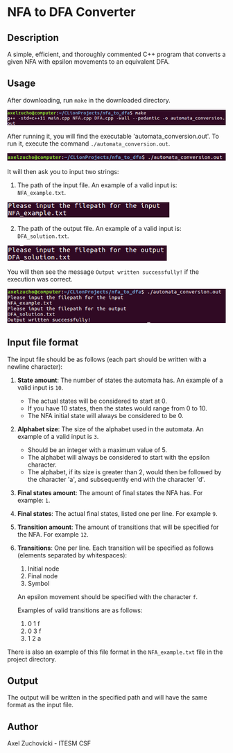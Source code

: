 # NFA to DFA Converter

## Description

A simple, efficient, and thoroughly commented C++ program that converts a given NFA with epsilon movements to an equivalent DFA.

## Usage

After downloading, run `make` in the downloaded directory.

![alt text](README_images/make.png)

After running it, you will find the executable 'automata_conversion.out'. To run it, execute the command `./automata_conversion.out`.

![alt text](README_images/run.png)

It will then ask you to input two strings:

1. The path of the input file. An example of a valid input is: `NFA_example.txt`.

![alt text](README_images/input_filepath.png)

2. The path of the output file. An example of a valid input is: `DFA_solution.txt`.

![alt text](README_images/output_filepath.png)

You will then see the message `Output written successfully!` if the execution was correct.

![alt text](README_images/result.png)

## Input file format

The input file should be as follows (each part should be written with a newline character):

1. __State amount__: The number of states the automata has. An example of a valid input is `10`. 
    * The actual states will be considered to start at 0.
    * If you have 10 states, then the states would range from 0 to 10.
    * The NFA initial state will always be considered to be 0.

2. __Alphabet size__: The size of the alphabet used in the automata. An example of a valid input is `3`. 
    * Should be an integer with a maximum value of 5. 
    * The alphabet will always be considered to start with the epsilon character.
    * The alphabet, if its size is greater than 2, would then be followed by the character 'a', 
    and subsequently end with the character 'd'.

3. __Final states amount__: The amount of final states the NFA has. For example: `1`.

4. __Final states__: The actual final states, listed one per line. For example `9`.

5. __Transition amount__: The amount of transitions that will be specified for the NFA. For example `12`.
 
6. __Transitions__: One per line. Each transition will be specified as follows (elements separated by whitespaces):
    1. Initial node
    2. Final node
    3. Symbol
    
    An epsilon movement should be specified with the character `f`.
    
    Examples of valid transitions are as follows:
    
   1. 0 1 f
   2. 0 3 f
   3. 1 2 a 


There is also an example of this file format in the `NFA_example.txt` file in the project directory.    

## Output

The output will be written in the specified path and will have the same format as the input file.

## Author
 
Axel Zuchovicki - ITESM CSF
